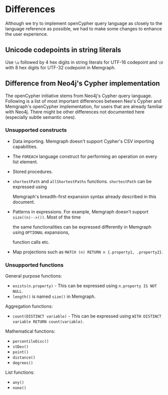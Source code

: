 # Differences

Although we try to implement openCypher query language as closely to the language reference as possible, we had to make some changes to enhance the user experience.

## Unicode codepoints in string literals

Use `\u` followed by 4 hex digits in string literals for UTF-16 codepoint and `\U` with 8 hex digits for UTF-32 codepoint in Memgraph.

## Difference from Neo4j's Cypher implementation

The openCypher initiative stems from Neo4j's Cypher query language. Following is a list of most important differences between Neo's Cypher and Memgraph's openCypher implementation, for users that are already familiar with Neo4j. There might be other differences not documented here \(especially subtle semantic ones\).

### Unsupported constructs

* Data importing. Memgraph doesn't support Cypher's CSV importing capabilities.
* The `FOREACH` language construct for performing an operation on every list element.
* Stored procedures.
* `shortestPath` and `allShortestPaths` functions. `shortestPath` can be expressed using

  Memgraph's breadth-first expansion syntax already described in this document.

* Patterns in expressions. For example, Memgraph doesn't support `size((n)-->())`. Most of the time

  the same functionalities can be expressed differently in Memgraph using `OPTIONAL` expansions,

  function calls etc.

* Map projections such as `MATCH (n) RETURN n {.property1, .property2}`.

### Unsupported functions

General purpose functions:

* `exists(n.property)` - This can be expressed using `n.property IS NOT NULL`.
* `length()` is named `size()` in Memgraph.

Aggregation functions:

* `count(DISTINCT variable)` - This can be expressed using `WITH DISTINCT variable RETURN count(variable)`.

Mathematical functions:

* `percentileDisc()`
* `stDev()`
* `point()`
* `distance()`
* `degrees()`

List functions:

* `any()`
* `none()`

